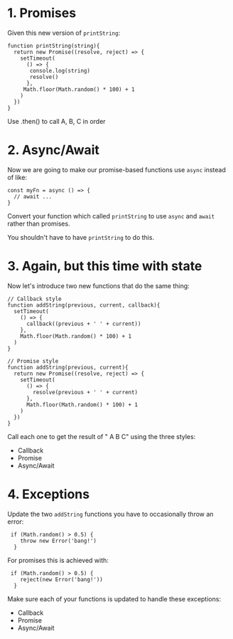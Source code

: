 # 1. Promises

Given this new version of `printString`:

```
function printString(string){
  return new Promise((resolve, reject) => {
    setTimeout(
      () => {
       console.log(string)
       resolve()
      },
     Math.floor(Math.random() * 100) + 1
    )
  })
}
```

Use .then() to call A, B, C in order

# 2. Async/Await

Now we are going to make our promise-based functions use `async` instead of like:

```
const myFn = async () => {
  // await ...
}
```

Convert your function which called `printString` to use `async` and `await` rather than promises.

You shouldn't have to have `printString` to do this.

# 3. Again, but this time with state

Now let's introduce two new functions that do the same thing:

```
// Callback style
function addString(previous, current, callback){
  setTimeout(
    () => {
      callback((previous + ' ' + current))
    },
    Math.floor(Math.random() * 100) + 1
  )
}

// Promise style
function addString(previous, current){
  return new Promise((resolve, reject) => {
    setTimeout(
      () => {
        resolve(previous + ' ' + current)
      },
      Math.floor(Math.random() * 100) + 1
    )
  })
}
```

Call each one to get the result of " A B C" using the three styles:

- Callback
- Promise
- Async/Await

# 4. Exceptions

Update the two `addString` functions you have to occasionally throw an error:

```
 if (Math.random() > 0.5) {
    throw new Error('bang!')
  }
```

For promises this is achieved with:

```
 if (Math.random() > 0.5) {
    reject(new Error('bang!'))
  }
```

Make sure each of your functions is updated to handle these exceptions:

- Callback
- Promise
- Async/Await

